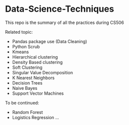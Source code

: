 # Data-Science-Techniques

This repo is the summary of all the practices during CS506

Related topic:
- Pandas package use (Data Cleaning)
- Python Scrub
- Kmeans
- Hierarchical clustering
- Density Based clustering
- Soft Clustering
- Singular Value Decomposition
- K Nearest Neighbors
- Decision Trees
- Naive Bayes
- Support Vector Machines

To be continued:
- Random Forest
- Logistics Regression
...
